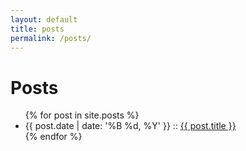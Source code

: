 ```yaml
---
layout: default
title: posts
permalink: /posts/
---
```


# Posts

<ul>
  {% for post in site.posts %}
    <li>
      <span>{{ post.date | date: '%B %d, %Y' }} ::</span> 
      <a href="{{ post.url }}">{{ post.title }}</a>
    </li>
  {% endfor %}
</ul>